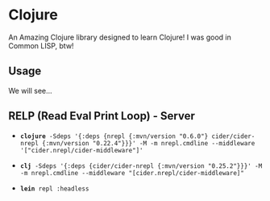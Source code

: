 # Clojure

An Amazing Clojure library designed to learn Clojure! I was good in Common LISP, btw!

## Usage

We will see...

## RELP (Read Eval Print Loop) - Server

- **`clojure`**` -Sdeps '{:deps {nrepl {:mvn/version "0.6.0"} cider/cider-nrepl {:mvn/version "0.22.4"}}}' -M -m nrepl.cmdline --middleware '["cider.nrepl/cider-middleware"]'`

- **`clj`**` -Sdeps '{:deps {cider/cider-nrepl {:mvn/version "0.25.2"}}}' -M -m nrepl.cmdline --middleware "[cider.nrepl/cider-middleware]"`

- **`lein`**` repl :headless`
